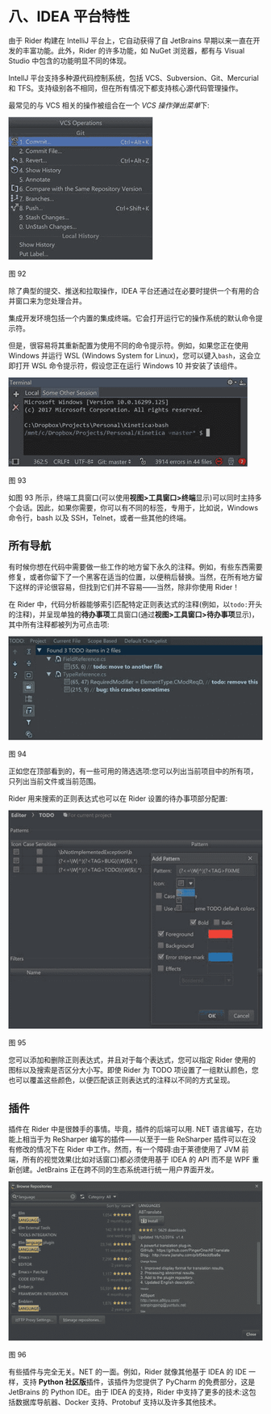 # 八、IDEA 平台特性

由于 Rider 构建在 IntelliJ 平台上，它自动获得了自 JetBrains 早期以来一直在开发的丰富功能。此外，Rider 的许多功能，如 NuGet 浏览器，都有与 Visual Studio 中包含的功能明显不同的体现。

IntellJ 平台支持多种源代码控制系统，包括 VCS、Subversion、Git、Mercurial 和 TFS。支持级别各不相同，但在所有情况下都支持核心源代码管理操作。

最常见的与 VCS 相关的操作被组合在一个 *VCS 操作弹出菜单*下:

![](img/image098.jpg)

图 92

除了典型的提交、推送和拉取操作，IDEA 平台还通过在必要时提供一个有用的合并窗口来为您处理合并。

集成开发环境包括一个内置的集成终端。它会打开运行它的操作系统的默认命令提示符。

但是，很容易将其重新配置为使用不同的命令提示符。例如，如果您正在使用 Windows 并运行 WSL (Windows System for Linux)，您可以键入`bash`，这会立即打开 WSL 命令提示符，假设您正在运行 Windows 10 并安装了该组件。

![](img/image099.jpg)

图 93

如图 93 所示，终端工具窗口(可以使用**视图>工具窗口>终端**显示)可以同时主持多个会话。因此，如果你需要，你可以有不同的标签，专用于，比如说，Windows 命令行，bash 以及 SSH，Telnet，或者一些其他的终端。

## 所有导航

有时候你想在代码中需要做一些工作的地方留下永久的注释。例如，有些东西需要修复，或者你留下了一个黑客在适当的位置，以便稍后替换。当然，在所有地方留下这样的评论很容易，但找到它们并不容易——当然，除非你使用 Rider！

在 Rider 中，代码分析器能够索引匹配特定正则表达式的注释(例如，以`todo:`开头的注释)，并呈现单独的**待办事项**工具窗口(通过**视图>工具窗口>待办事项**显示)，其中所有注释都被列为可点击项:

![](img/image101.jpg)

图 94

正如您在顶部看到的，有一些可用的筛选选项:您可以列出当前项目中的所有项，只列出当前文件或当前范围。

Rider 用来搜索的正则表达式也可以在 Rider 设置的待办事项部分配置:

![](img/image102.jpg)

图 95

您可以添加和删除正则表达式，并且对于每个表达式，您可以指定 Rider 使用的图标以及搜索是否区分大小写。即使 Rider 为 TODO 项设置了一组默认颜色，您也可以覆盖这些颜色，以便匹配该正则表达式的注释以不同的方式呈现。

## 插件

插件在 Rider 中是很棘手的事情。毕竟，插件的后端可以用. NET 语言编写，在功能上相当于为 ReSharper 编写的插件——以至于一些 ReSharper 插件可以在没有修改的情况下在 Rider 中工作。然而，有一个障碍:由于莱德使用了 JVM 前端，所有的视觉效果(比如对话窗口)都必须使用基于 IDEA 的 API 而不是 WPF 重新创建。JetBrains 正在跨不同的生态系统进行统一用户界面开发。

![](img/image103.jpg)

图 96

有些插件与完全无关。NET 的一面。例如，Rider 就像其他基于 IDEA 的 IDE 一样，支持 **Python 社区版**插件，该插件为您提供了 PyCharm 的免费部分，这是 JetBrains 的 Python IDE。由于 IDEA 的支持，Rider 中支持了更多的技术:这包括数据库导航器、Docker 支持、Protobuf 支持以及许多其他技术。